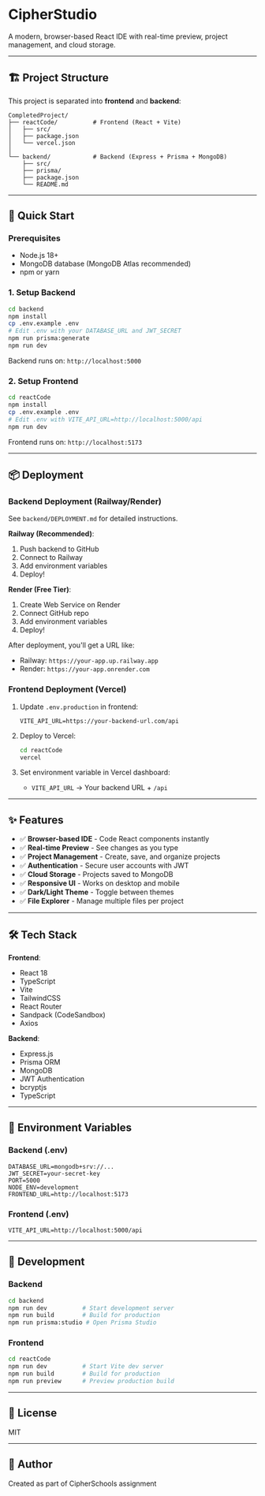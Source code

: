 # CipherStudio

A modern, browser-based React IDE with real-time preview, project management, and cloud storage.

---

## 🏗️ Project Structure

This project is separated into **frontend** and **backend**:

```
CompletedProject/
├── reactCode/          # Frontend (React + Vite)
│   ├── src/
│   ├── package.json
│   └── vercel.json
│
└── backend/            # Backend (Express + Prisma + MongoDB)
    ├── src/
    ├── prisma/
    ├── package.json
    └── README.md
```

---

## 🚀 Quick Start

### Prerequisites

- Node.js 18+
- MongoDB database (MongoDB Atlas recommended)
- npm or yarn

### 1. Setup Backend

```bash
cd backend
npm install
cp .env.example .env
# Edit .env with your DATABASE_URL and JWT_SECRET
npm run prisma:generate
npm run dev
```

Backend runs on: `http://localhost:5000`

### 2. Setup Frontend

```bash
cd reactCode
npm install
cp .env.example .env
# Edit .env with VITE_API_URL=http://localhost:5000/api
npm run dev
```

Frontend runs on: `http://localhost:5173`

---

## 📦 Deployment

### Backend Deployment (Railway/Render)

See `backend/DEPLOYMENT.md` for detailed instructions.

**Railway (Recommended)**:
1. Push backend to GitHub
2. Connect to Railway
3. Add environment variables
4. Deploy!

**Render (Free Tier)**:
1. Create Web Service on Render
2. Connect GitHub repo
3. Add environment variables
4. Deploy!

After deployment, you'll get a URL like:
- Railway: `https://your-app.up.railway.app`
- Render: `https://your-app.onrender.com`

### Frontend Deployment (Vercel)

1. Update `.env.production` in frontend:
   ```
   VITE_API_URL=https://your-backend-url.com/api
   ```

2. Deploy to Vercel:
   ```bash
   cd reactCode
   vercel
   ```

3. Set environment variable in Vercel dashboard:
   - `VITE_API_URL` → Your backend URL + `/api`

---

## ✨ Features

- ✅ **Browser-based IDE** - Code React components instantly
- ✅ **Real-time Preview** - See changes as you type
- ✅ **Project Management** - Create, save, and organize projects
- ✅ **Authentication** - Secure user accounts with JWT
- ✅ **Cloud Storage** - Projects saved to MongoDB
- ✅ **Responsive UI** - Works on desktop and mobile
- ✅ **Dark/Light Theme** - Toggle between themes
- ✅ **File Explorer** - Manage multiple files per project

---

## 🛠️ Tech Stack

**Frontend**:
- React 18
- TypeScript
- Vite
- TailwindCSS
- React Router
- Sandpack (CodeSandbox)
- Axios

**Backend**:
- Express.js
- Prisma ORM
- MongoDB
- JWT Authentication
- bcryptjs
- TypeScript

---

## 📝 Environment Variables

### Backend (.env)

```env
DATABASE_URL=mongodb+srv://...
JWT_SECRET=your-secret-key
PORT=5000
NODE_ENV=development
FRONTEND_URL=http://localhost:5173
```

### Frontend (.env)

```env
VITE_API_URL=http://localhost:5000/api
```

---

## 🧪 Development

### Backend

```bash
cd backend
npm run dev          # Start development server
npm run build        # Build for production
npm run prisma:studio # Open Prisma Studio
```

### Frontend

```bash
cd reactCode
npm run dev          # Start Vite dev server
npm run build        # Build for production
npm run preview      # Preview production build
```

---

## 📄 License

MIT

---

## 👤 Author

Created as part of CipherSchools assignment

